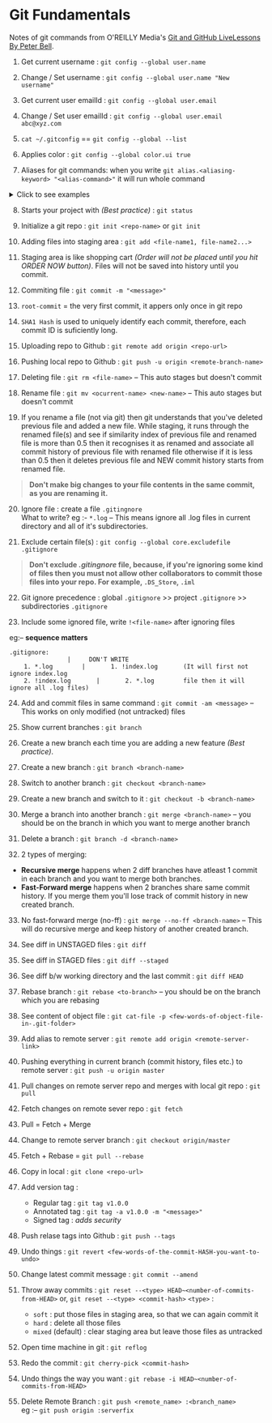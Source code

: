 # Git Fundamentals
Notes of git commands from O'REILLY Media's [Git and GitHub LiveLessons By Peter Bell](https://learning.oreilly.com/videos/git-and-github/9780133992748/).


1. Get current username : ```git config --global user.name```
2. Change / Set username : ```git config --global user.name "New username"```

3. Get current user emailId : ```git config --global user.email```
4. Change / Set user  emailId : ```git config --global user.email abc@xyz.com```

5. ```cat ~/.gitconfig``` == ```git config --global --list```

6. Applies color : ```git config --global color.ui true```

7. Aliases for git commands: when you write ```git alias.<aliasing-keyword> "<alias-command>"``` it will run whole command
<details><summary>Click to see examples</summary>
<p>

  - ```git config --global alias.s "status -s"```
  - ```git config --global alias.lg "log --oneline --all --graph --decorate"```

</p>
</details>

8. Starts your project with *(Best practice)* : ```git status```
9. Initialize a git repo : ```git init <repo-name>``` or ```git init```
10. Adding files into staging area : ```git add <file-name1, file-name2...>```

11. Staging area is like shopping cart *(Order will not be placed until you hit ORDER NOW button)*. Files will not be saved into history until you commit.

12. Commiting file : ```git commit -m "<message>"```

13. ```root-commit``` = the very first commit, it appers only once in git repo

14. ```SHA1 Hash``` is used to uniquely identify each commit, therefore, each commit ID is suficiently long.

15. Uploading repo to Github : ```git remote add origin <repo-url>```

16. Pushing local repo to Github : ```git push -u origin <remote-branch-name>```

17. Deleting file : ```git rm <file-name>``` – This auto stages but doesn't commit

18. Rename file : ```git mv <ocurrent-name> <new-name>``` – This auto stages but doesn't commit

19. If you rename a file (not via git) then git understands that you've deleted previous file and added a new file. While staging, it runs through the renamed file(s) and see if similarity index of previous file and renamed file is more than 0.5 then it recognises it as renamed and associate all commit history of previous file with renamed file otherwise if it is less than 0.5 then it deletes previous file and NEW commit history starts from renamed file.
> **Don't make big changes to your file contents in the same commit, as you are renaming it.**

20. Ignore file :  create a file `.gitingnore`<br>
What to write? eg :- ```*.log``` – This means ignore all .log files in current directory and all of it's subdirectories.

21. Exclude certain file(s) : ```git config --global core.excludefile .gitignore```<br>
> **Don't exclude _.gitingnore_ file, because, if you're ignoring some kind of files then you must not allow other collaborators to commit those files into your repo. For example, `.DS_Store`, `.iml`**

22. Git ignore precedence : global `.gitignore` >> project `.gitignore` >> subdirectories `.gitignore`

23. Include some ignored file, write ```!<file-name>``` after ignoring files

eg:– 
**sequence matters**
```
.gitignore:		
				|	  DON'T WRITE 
	1. *.log 		|		1. !index.log 		(It will first not ignore index.log 
	2. !index.log 		|		2. *.log 		file then it will ignore all .log files)
```

24. Add and commit files in same command : ```git commit -am <message>``` – This works on only modified (not untracked) files

25. Show current branches : ```git branch```

26. Create a new branch each time you are adding a new feature *(Best practice)*.

27. Create a new branch : ```git branch <branch-name>```
	
28. Switch to another branch : ```git checkout <branch-name>```

29. Create a new branch and switch to it : ```git checkout -b <branch-name>```

30. Merge a branch into another branch : ```git merge <branch-name>``` – you should be on the branch in which you want to merge another branch

31. Delete a branch : ```git branch -d <branch-name>```

32. 2 types of merging:<br>
- **Recursive merge** happens when 2 diff branches have atleast 1 commit in each branch and you want to merge both branches.<br>
- **Fast-Forward merge** happens when 2 branches share same commit history. If you merge them you'll lose track of commit history in new created branch.

33. No fast-forward merge (no-ff) : ```git merge --no-ff <branch-name>``` – This will do recursive merge and keep history of another created branch.

34. See diff in UNSTAGED files : ```git diff```

35. See diff in STAGED files : ```git diff --staged```

36. See diff b/w working directory and the last commit : ```git diff HEAD```

37. Rebase branch : ```git rebase <to-branch>``` – you should be on the branch which you are rebasing

38. See content of object file : ```git cat-file -p <few-words-of-object-file-in-.git-folder>```

39. Add alias to remote server : ```git remote add origin <remote-server-link>```

40. Pushing everything in current branch (commit history, files etc.) to remote server : ```git push -u origin master```

41. Pull changes on remote server repo and merges with local git repo : ```git pull```

42. Fetch changes on remote sever repo : ```git fetch```

43. Pull = Fetch + Merge

44. Change to remote server branch : ```git checkout origin/master```

45. Fetch + Rebase = ```git pull --rebase```

46. Copy in local : ```git clone <repo-url>```

47. Add version tag : 
	- Regular tag : ```git tag v1.0.0```
	- Annotated tag : ```git tag -a v1.0.0 -m "<message>"```
	- Signed tag : *adds security*

48. Push relase tags into Github : ```git push --tags```

49. Undo things : ```git revert <few-words-of-the-commit-HASH-you-want-to-undo>```

50. Change latest commit message : ```git commit --amend```

51. Throw away commits : ```git reset --<type> HEAD~<number-of-commits-from-HEAD>```
					or, ```git reset --<type> <commit-hash>```
`<type>` : 
	- `soft` : put those files in staging area, so that we can again commit it
	- `hard` : delete all those files
	- `mixed` (default) : clear staging area but leave those files as untracked

52. Open time machine in git : ```git reflog```

53. Redo the commit : ```git cherry-pick <commit-hash>```

54. Undo things the way you want : ```git rebase -i HEAD~<number-of-commits-from-HEAD>```

55. Delete Remote Branch : ```git push <remote_name> :<branch_name>```<br>
eg :– `git push origin :serverfix`

